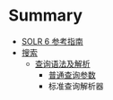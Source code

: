 # Summary

* [SOLR 6 参考指南](README.md)
* [搜索](查询语法及解析)
   * [查询语法及解析](cha_xun_yu_fa_ji_jie_xi.md)
       * [普通查询参数](pu_tong_cha_xun_can_shu.md)
       * 标准查询解析器

